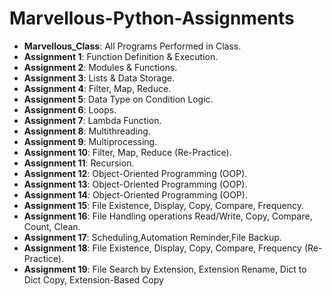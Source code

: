 # Marvellous-Python-Assignments

- **Marvellous_Class**: All Programs Performed in Class.
- **Assignment 1**: Function Definition & Execution.
- **Assignment 2**: Modules & Functions.
- **Assignment 3**: Lists & Data Storage.
- **Assignment 4**: Filter, Map, Reduce.
- **Assignment 5**: Data Type on Condition Logic.
- **Assignment 6**: Loops.
- **Assignment 7**: Lambda Function.
- **Assignment 8**: Multithreading.
- **Assignment 9**: Multiprocessing.
- **Assignment 10**: Filter, Map, Reduce (Re-Practice).
- **Assignment 11**: Recursion.
- **Assignment 12**: Object-Oriented Programming (OOP).
- **Assignment 13**: Object-Oriented Programming (OOP).
- **Assignment 14**: Object-Oriented Programming (OOP).
- **Assignment 15**: File Existence, Display, Copy, Compare, Frequency.
- **Assignment 16**: File Handling operations Read/Write, Copy, Compare, Count, Clean.
- **Assignment 17**: Scheduling,Automation Reminder,File Backup.
- **Assignment 18**: File Existence, Display, Copy, Compare, Frequency (Re-Practice).
- **Assignment 19**: File Search by Extension, Extension Rename, Dict to Dict Copy, Extension-Based Copy

